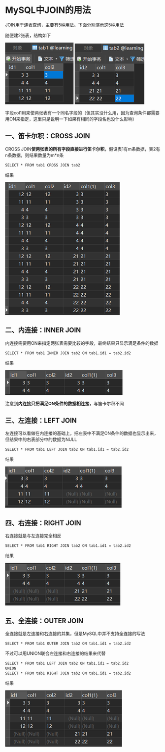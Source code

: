 # MySQL中JOIN的用法

JOIN用于连表查询，主要有5种用法。下面分别演示这5种用法

随便建2张表，结构如下

![](https://raw.githubusercontent.com/KKKLxxx/img-host/master/20211006222734636.png)              ![](https://raw.githubusercontent.com/KKKLxxx/img-host/master/20211006222746529.png) 

字段col1用来使两张表有一个同名字段的（但其实没什么用，因为查询条件都需要用ON来指定，这里只是说明一下如果有相同的字段名也没什么影响）

## 一、笛卡尔积：CROSS JOIN

CROSS JOIN**使两张表的所有字段直接进行笛卡尔积**，假设表1有m条数据，表2有n条数据，则结果数量为m*n条

```
SELECT * FROM tab1 CROSS JOIN tab2
```

结果

![](https://raw.githubusercontent.com/KKKLxxx/img-host/master/20211006222821447.png)

二、内连接：INNER JOIN
----------------

内连接需要用ON来指定两张表需要比较的字段，最终结果只显示满足条件的数据

```
SELECT * FROM tab1 INNER JOIN tab2 ON tab1.id1 = tab2.id2
```

 结果

![](https://raw.githubusercontent.com/KKKLxxx/img-host/master/20211006222851479.png)

注意到**内连接只把满足ON条件的数据相连接**，与笛卡尔积不同

三、左连接：LEFT JOIN
---------------

左连接可以看做在内连接的基础上，把左表中不满足ON条件的数据也显示出来，但结果中的右表部分中的数据为NULL

```
SELECT * FROM tab1 LEFT JOIN tab2 ON tab1.id1 = tab2.id2
```

结果

![](https://raw.githubusercontent.com/KKKLxxx/img-host/master/20211006223153183.png)  

四、右连接：RIGHT JOIN
----------------

右连接就是与左连接完全相反

```
SELECT * FROM tab1 RIGHT JOIN tab2 ON tab1.id1 = tab2.id2
```

结果

![](https://raw.githubusercontent.com/KKKLxxx/img-host/master/20211006223235999.png)  

五、全连接：OUTER JOIN
----------------

全连接就是左连接和右连接的并集，但是MySQL中并不支持全连接的写法

```
SELECT * FROM tab1 OUTER JOIN tab2 ON tab1.id1 = tab2.id2
```

不过可以用UNION联合左连接和右连接的结果来代替

```
SELECT * FROM tab1 LEFT JOIN tab2 ON tab1.id1 = tab2.id2
UNION
SELECT * FROM tab1 RIGHT JOIN tab2 ON tab1.id1 = tab2.id2
```

结果

![](https://raw.githubusercontent.com/KKKLxxx/img-host/master/20211006223436638.png)